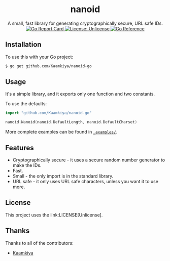 <h1 align="center">nanoid</h1>

<p align="center">
A small, fast library for generating cryptographically secure, URL safe IDs.
<br/>
<a href="https://goreportcard.com/github.com/Kaamkiya/nanoid-go">
    <img src="https://goreportcard.com/badge/github.com/Kaamkiya/nanoid-go" alt="Go Report Card">
</a>

<a href="./LICENSE">
    <img src="https://img.shields.io/badge/License-Unlicense-blue.svg" alt="License: Unlicense">
</a>

<a href="https://pkg.go.dev/github.com/Kaamkiya/nanoid-go">
    <img src="https://pkg.go.dev/badge/github.com/Kaamkiya/nanoid-go.svg" alt="Go Reference">
</a>
</p>

## Installation

To use this with your Go project:

```bash
$ go get github.com/Kaamkiya/nanoid-go
```

## Usage

It's a simple library, and it exports only one function and two constants.

To use the defaults:

```go
import "github.com/Kaamkiya/nanoid-go"

nanoid.Nanoid(nanoid.DefaultLength, nanoid.DefaultCharset)
```

More complete examples can be found in [`_examples/`](_examples).

## Features

* Cryptographically secure - it uses a secure random number generator to make
  the IDs.
* Fast.
* Small - the only import is in the standard library.
* URL safe - it only uses URL safe characters, unless you want it to use more.

## License

This project uses the link:LICENSE[Unlicense].

## Thanks

Thanks to all of the contributors:

* [Kaamkiya](https://github.com/Kaamkiya)

